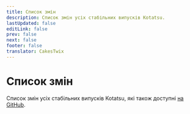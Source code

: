 ```yaml
---
title: Список змін
description: Список змін усіх стабільних випусків Kotatsu.
lastUpdated: false
editLink: false
prev: false
next: false
footer: false
translator: CakesTwix
---
```


<script setup>
import ChangelogsList from "@theme/components/ChangelogsList.vue";
</script>

# Список змін

Список змін усіх стабільних випусків Kotatsu, які також доступні [на GitHub](https://github.com/KotatsuApp/Kotatsu/releases).

<ChangelogsList />
